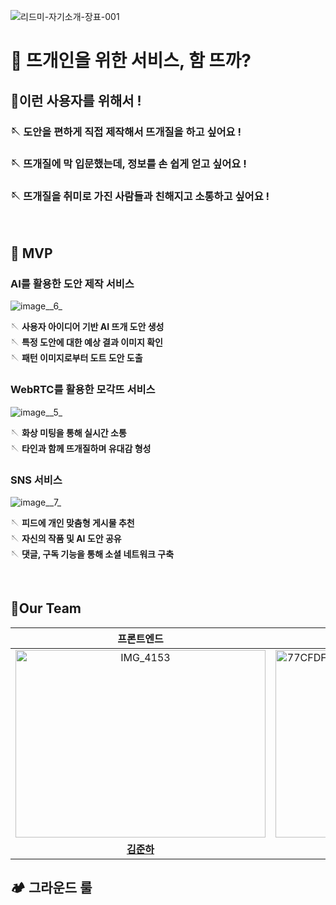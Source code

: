 ![리드미-자기소개-장표-001](/uploads/ac712fc276d704e7108e3adf88df65fb/리드미-자기소개-장표-001.png)

# 🧶 뜨개인을 위한 서비스, 함 뜨까?

## 🧵이런 사용자를 위해서 !
### 🪡 도안을 편하게 직접 제작해서 뜨개질을 하고 싶어요 !
### 🪡 뜨개질에 막 입문했는데, 정보를 손 쉽게 얻고 싶어요 !
### 🪡 뜨개질을 취미로 가진 사람들과 친해지고 소통하고 싶어요 !

<br>

## 🧵 MVP
### AI를 활용한 도안 제작 서비스 
![image__6_](/uploads/b303edcc16a0598a9b69cfb23d97cbb4/image__6_.png)

🪡 **사용자 아이디어 기반 AI 뜨개 도안 생성** <br>
🪡 **특정 도안에 대한 예상 결과 이미지 확인** <br>
🪡 **패턴 이미지로부터 도트 도안 도출**


### WebRTC를 활용한 모각뜨 서비스
![image__5_](/uploads/8cf69b79baf181ce6a7427a45c97c365/image__5_.png)

🪡 **화상 미팅을 통해 실시간 소통** <br>
🪡 **타인과 함께 뜨개질하며 유대감 형성** <br>

### SNS 서비스
![image__7_](/uploads/ca05b36ca0780f3eec4b879a4fd0c047/image__7_.png)

🪡 **피드에 개인 맞춤형 게시물 추천** <br>
🪡 **자신의 작품 및 AI 도안 공유** <br>
🪡 **댓글, 구독 기능을 통해 소셜 네트워크 구축**

<br>

## 🧵Our Team


| **프론트엔드**                          | **프론트엔드**                          | **백엔드**                            | **백엔드**                            | **백엔드**                            | **AI**                                  |
| :------------------------------------: | :------------------------------------: | :----------------------------------: | :----------------------------------: | :----------------------------------: | :------------------------------------: |
| <img src="/uploads/51dc2b9bf449a74fefdd5fca35a95691/IMG_4153.jpg" alt="IMG_4153" height="300px" width="400px"> | <img src="/uploads/fd01bd8937c16f3f0c3842134457c8b1/77CFDF79-D085-485A-B246-D8B81091ACB5.jpg" alt="77CFDF79-D085-485A-B246-D8B81091ACB5" height="300px" width="400px"> | <img src="/uploads/5246e616c124bda680b44bbe4bd8bd0f/5F66C2CA-CE28-49A0-8BBB-95DEC3E931D0.jpg" alt="5F66C2CA-CE28-49A0-8BBB-95DEC3E931D0" height="300px" width="400px"> | <img src="/uploads/42e201f88aeb284d8ed0c4aaca2fc2f6/1639887486993.jpg" alt="1639887486993" height="300px" width="400px"> | <img src="/uploads/a26e17279c0cb4cfd2bba151763e585a/김동욱_프로필.jpg" alt="김동욱 프로필" height="300px" width="400px"> | <img src="/uploads/846932487fd23c7345a96f3df6de47bc/6CA4ACA6-8B71-4B9B-B3CB-D8C395154250.jpg" alt="6CA4ACA6-8B71-4B9B-B3CB-D8C395154250" height="300px" width="400px"> |
| [**김준하**](https://github.com/junhakjh) | [**김서로**](https://github.com/okxooxoo) | [**박준서**](https://github.com/Junseo-tech) | [**우성문**](https://github.com/tjdansw) | [**김동욱**](https://github.com/DW8K) | [**조강민**](https://github.com/KMsLog) |






## 🏕️ 그라운드 룰
